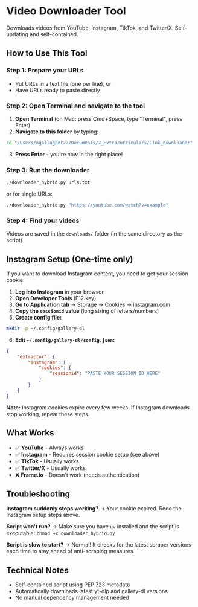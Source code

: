 # Video Downloader Tool

Downloads videos from YouTube, Instagram, TikTok, and Twitter/X. Self-updating and self-contained.

## How to Use This Tool

### Step 1: Prepare your URLs
- Put URLs in a text file (one per line), or
- Have URLs ready to paste directly

### Step 2: Open Terminal and navigate to the tool
1. **Open Terminal** (on Mac: press Cmd+Space, type "Terminal", press Enter)
2. **Navigate to this folder** by typing:
```bash
cd "/Users/ogallagher27/Documents/2_Extracurriculars/Link_downloader"
```
3. **Press Enter** - you're now in the right place!

### Step 3: Run the downloader
```bash
./downloader_hybrid.py urls.txt
```
or for single URLs:
```bash
./downloader_hybrid.py "https://youtube.com/watch?v=example"
```

### Step 4: Find your videos
Videos are saved in the `downloads/` folder (in the same directory as the script)

## Instagram Setup (One-time only)

If you want to download Instagram content, you need to get your session cookie:

1. **Log into Instagram** in your browser
2. **Open Developer Tools** (F12 key)
3. **Go to Application tab** → Storage → Cookies → instagram.com
4. **Copy the `sessionid` value** (long string of letters/numbers)
5. **Create config file:**
```bash
mkdir -p ~/.config/gallery-dl
```
6. **Edit `~/.config/gallery-dl/config.json`:**
```json
{
    "extractor": {
        "instagram": {
            "cookies": {
                "sessionid": "PASTE_YOUR_SESSION_ID_HERE"
            }
        }
    }
}
```

**Note:** Instagram cookies expire every few weeks. If Instagram downloads stop working, repeat these steps.

## What Works

- ✅ **YouTube** - Always works
- ✅ **Instagram** - Requires session cookie setup (see above)
- ✅ **TikTok** - Usually works
- ✅ **Twitter/X** - Usually works  
- ❌ **Frame.io** - Doesn't work (needs authentication)

## Troubleshooting

**Instagram suddenly stops working?**
→ Your cookie expired. Redo the Instagram setup steps above.

**Script won't run?**
→ Make sure you have `uv` installed and the script is executable: `chmod +x downloader_hybrid.py`

**Script is slow to start?**
→ Normal! It checks for the latest scraper versions each time to stay ahead of anti-scraping measures.

## Technical Notes

- Self-contained script using PEP 723 metadata
- Automatically downloads latest yt-dlp and gallery-dl versions
- No manual dependency management needed